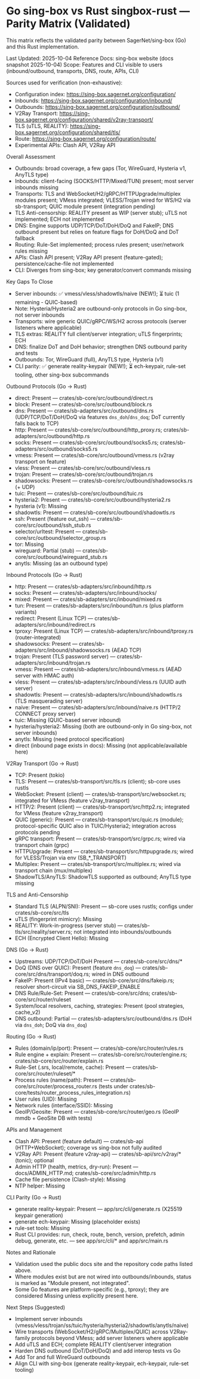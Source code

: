 # Go sing-box vs Rust singbox-rust — Parity Matrix (Validated)

This matrix reflects the validated parity between SagerNet/sing-box (Go) and this Rust implementation.

Last Updated: 2025-10-04
Reference Docs: sing-box website (docs snapshot 2025-10-04)
Scope: Features and CLI visible to users (inbound/outbound, transports, DNS, route, APIs, CLI)

Sources used for verification (non-exhaustive):
- Configuration index: https://sing-box.sagernet.org/configuration/
- Inbounds: https://sing-box.sagernet.org/configuration/inbound/
- Outbounds: https://sing-box.sagernet.org/configuration/outbound/
- V2Ray Transport: https://sing-box.sagernet.org/configuration/shared/v2ray-transport/
- TLS (uTLS, REALITY): https://sing-box.sagernet.org/configuration/shared/tls/
- Route: https://sing-box.sagernet.org/configuration/route/
- Experimental APIs: Clash API, V2Ray API

Overall Assessment
- Outbounds: broad coverage, a few gaps (Tor, WireGuard, Hysteria v1, AnyTLS type)
- Inbounds: client-facing (SOCKS/HTTP/Mixed/TUN) present; most server inbounds missing
- Transports: TLS and WebSocket/H2/gRPC/HTTPUpgrade/multiplex modules present; VMess integrated; VLESS/Trojan wired for WS/H2 via sb-transport; QUIC module present (integration pending)
- TLS Anti-censorship: REALITY present as WIP (server stub); uTLS not implemented; ECH not implemented
- DNS: Engine supports UDP/TCP/DoT/DoH/DoQ and FakeIP; DNS outbound present but relies on feature flags for DoH/DoQ and DoT fallback
- Routing: Rule-Set implemented; process rules present; user/network rules missing
- APIs: Clash API present; V2Ray API present (feature-gated); persistence/cache-file not implemented
- CLI: Diverges from sing-box; key generator/convert commands missing

Key Gaps To Close
- Server inbounds: ✅ vmess/vless/shadowtls/naive (NEW!); ⏳ tuic (1 remaining - QUIC-based)
- Note: Hysteria/Hysteria2 are outbound-only protocols in Go sing-box, not server inbounds
- Transports: wire generic QUIC/gRPC/WS/H2 across protocols (server listeners where applicable)
- TLS extras: REALITY full client/server integration; uTLS fingerprints; ECH
- DNS: finalize DoT and DoH behavior; strengthen DNS outbound parity and tests
- Outbounds: Tor, WireGuard (full), AnyTLS type, Hysteria (v1)
- CLI parity: ✅ generate reality-keypair (NEW!); ⏳ ech-keypair, rule-set tooling, other sing-box subcommands

Outbound Protocols (Go → Rust)
- direct: Present — crates/sb-core/src/outbound/direct.rs
- block: Present — crates/sb-core/src/outbound/block.rs
- dns: Present — crates/sb-adapters/src/outbound/dns.rs (UDP/TCP/DoT/DoH/DoQ via features `dns_doh`/`dns_doq`; DoT currently falls back to TCP)
- http: Present — crates/sb-core/src/outbound/http_proxy.rs; crates/sb-adapters/src/outbound/http.rs
- socks: Present — crates/sb-core/src/outbound/socks5.rs; crates/sb-adapters/src/outbound/socks5.rs
- vmess: Present — crates/sb-core/src/outbound/vmess.rs (v2ray transport on feature)
- vless: Present — crates/sb-core/src/outbound/vless.rs
- trojan: Present — crates/sb-core/src/outbound/trojan.rs
- shadowsocks: Present — crates/sb-core/src/outbound/shadowsocks.rs (+ UDP)
- tuic: Present — crates/sb-core/src/outbound/tuic.rs
- hysteria2: Present — crates/sb-core/src/outbound/hysteria2.rs
- hysteria (v1): Missing
- shadowtls: Present — crates/sb-core/src/outbound/shadowtls.rs
- ssh: Present (feature out_ssh) — crates/sb-core/src/outbound/ssh_stub.rs
- selector/urltest: Present — crates/sb-core/src/outbound/selector_group.rs
- tor: Missing
- wireguard: Partial (stub) — crates/sb-core/src/outbound/wireguard_stub.rs
- anytls: Missing (as an outbound type)

Inbound Protocols (Go → Rust)
- http: Present — crates/sb-adapters/src/inbound/http.rs
- socks: Present — crates/sb-adapters/src/inbound/socks/
- mixed: Present — crates/sb-adapters/src/inbound/mixed.rs
- tun: Present — crates/sb-adapters/src/inbound/tun.rs (plus platform variants)
- redirect: Present (Linux TCP) — crates/sb-adapters/src/inbound/redirect.rs
- tproxy: Present (Linux TCP) — crates/sb-adapters/src/inbound/tproxy.rs (router-integrated)
- shadowsocks: Present — crates/sb-adapters/src/inbound/shadowsocks.rs (AEAD TCP)
- trojan: Present (TLS password server) — crates/sb-adapters/src/inbound/trojan.rs
- vmess: Present — crates/sb-adapters/src/inbound/vmess.rs (AEAD server with HMAC auth)
- vless: Present — crates/sb-adapters/src/inbound/vless.rs (UUID auth server)
- shadowtls: Present — crates/sb-adapters/src/inbound/shadowtls.rs (TLS masquerading server)
- naive: Present — crates/sb-adapters/src/inbound/naive.rs (HTTP/2 CONNECT proxy server)
- tuic: Missing (QUIC-based server inbound)
- hysteria/hysteria2: Missing (both are outbound-only in Go sing-box, not server inbounds)
- anytls: Missing (need protocol specification)
- direct (inbound page exists in docs): Missing (not applicable/available here)

V2Ray Transport (Go → Rust)
- TCP: Present (tokio)
- TLS: Present — crates/sb-transport/src/tls.rs (client); sb-core uses rustls
- WebSocket: Present (client) — crates/sb-transport/src/websocket.rs; integrated for VMess (feature v2ray_transport)
- HTTP/2: Present (client) — crates/sb-transport/src/http2.rs; integrated for VMess (feature v2ray_transport)
- QUIC (generic): Present — crates/sb-transport/src/quic.rs (module); protocol-specific QUIC also in TUIC/Hysteria2; integration across protocols pending
- gRPC transport: Present — crates/sb-transport/src/grpc.rs; wired via transport chain (grpc)
- HTTPUpgrade: Present — crates/sb-transport/src/httpupgrade.rs; wired for VLESS/Trojan via env (SB_*_TRANSPORT)
- Multiplex: Present — crates/sb-transport/src/multiplex.rs; wired via transport chain (mux/multiplex)
- ShadowTLS/AnyTLS: ShadowTLS supported as outbound; AnyTLS type missing

TLS and Anti-Censorship
- Standard TLS (ALPN/SNI): Present — sb-core uses rustls; configs under crates/sb-core/src/tls
- uTLS (fingerprint mimicry): Missing
- REALITY: Work-in-progress (server stub) — crates/sb-tls/src/reality/server.rs; not integrated into inbounds/outbounds
- ECH (Encrypted Client Hello): Missing

DNS (Go → Rust)
- Upstreams: UDP/TCP/DoT/DoH Present — crates/sb-core/src/dns/*
- DoQ (DNS over QUIC): Present (feature `dns_doq`) — crates/sb-core/src/dns/transport/doq.rs; wired in DNS outbound
- FakeIP: Present (IPv4 basic) — crates/sb-core/src/dns/fakeip.rs; resolver short-circuit via SB_DNS_FAKEIP_ENABLE
- DNS Rule/Rule-Set: Present — crates/sb-core/src/dns; crates/sb-core/src/router/ruleset
- System/local resolvers, caching, strategies: Present (pool strategies, cache_v2)
- DNS outbound: Partial — crates/sb-adapters/src/outbound/dns.rs (DoH via `dns_doh`; DoQ via `dns_doq`)

Routing (Go → Rust)
- Rules (domain/ip/port): Present — crates/sb-core/src/router/rules.rs
- Rule engine + explain: Present — crates/sb-core/src/router/engine.rs; crates/sb-core/src/router/explain.rs
- Rule-Set (.srs, local/remote, cache): Present — crates/sb-core/src/router/ruleset/*
- Process rules (name/path): Present — crates/sb-core/src/router/process_router.rs (tests under crates/sb-core/tests/router_process_rules_integration.rs)
- User rules (UID): Missing
- Network rules (interface/SSID): Missing
- GeoIP/Geosite: Present — crates/sb-core/src/router/geo.rs (GeoIP mmdb + GeoSite DB with tests)

APIs and Management
- Clash API: Present (feature default) — crates/sb-api (HTTP+WebSocket); coverage vs sing-box not fully audited
- V2Ray API: Present (feature v2ray-api) — crates/sb-api/src/v2ray/* (tonic); optional
- Admin HTTP (health, metrics, dry-run): Present — docs/ADMIN_HTTP.md; crates/sb-core/src/admin/http.rs
- Cache file persistence (Clash-style): Missing
- NTP helper: Missing

CLI Parity (Go → Rust)
- generate reality-keypair: Present — app/src/cli/generate.rs (X25519 keypair generation)
- generate ech-keypair: Missing (placeholder exists)
- rule-set tools: Missing
- Rust CLI provides: run, check, route, bench, version, prefetch, admin debug, generate, etc. — see app/src/cli/* and app/src/main.rs

Notes and Rationale
- Validation used the public docs site and the repository code paths listed above.
- Where modules exist but are not wired into outbounds/inbounds, status is marked as "Module present, not integrated".
- Some Go features are platform-specific (e.g., tproxy); they are considered Missing unless explicitly present here.

Next Steps (Suggested)
- Implement server inbounds (vmess/vless/trojan/ss/tuic/hysteria/hysteria2/shadowtls/anytls/naive)
- Wire transports (WebSocket/H2/gRPC/Multiplex/QUIC) across V2Ray-family protocols beyond VMess; add server listeners where applicable
- Add uTLS and ECH; complete REALITY client/server integration
- Harden DNS outbound (DoT/DoH/DoQ) and add interop tests vs Go
- Add Tor and full WireGuard outbounds
- Align CLI with sing-box (generate reality-keypair, ech-keypair, rule-set tooling)
